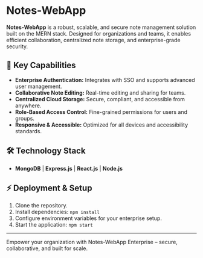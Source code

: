 # Notes-WebApp

**Notes-WebApp** is a robust, scalable, and secure note management solution built on the MERN stack. Designed for organizations and teams, it enables efficient collaboration, centralized note storage, and enterprise-grade security.

## 🚀 Key Capabilities

- **Enterprise Authentication:** Integrates with SSO and supports advanced user management.
- **Collaborative Note Editing:** Real-time editing and sharing for teams.
- **Centralized Cloud Storage:** Secure, compliant, and accessible from anywhere.
- **Role-Based Access Control:** Fine-grained permissions for users and groups.
- **Responsive & Accessible:** Optimized for all devices and accessibility standards.

## 🛠️ Technology Stack

- **MongoDB** | **Express.js** | **React.js** | **Node.js**

## ⚡ Deployment & Setup

1. Clone the repository.
2. Install dependencies: `npm install`
3. Configure environment variables for your enterprise setup.
4. Start the application: `npm start`

---

Empower your organization with Notes-WebApp Enterprise – secure, collaborative, and built for scale.
